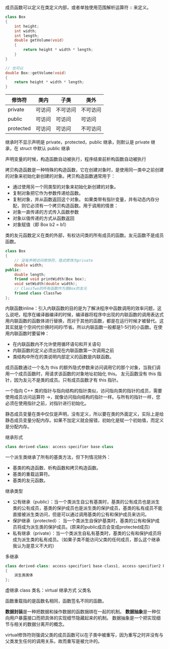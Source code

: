 成员函数可以定义在类定义内部，或者单独使用范围解析运算符 :: 来定义。
```c++
class Box
{
    int height;
    int width;
    int length;
    double getVolume(void)
    {
        return height * width * length;
    }
}

// 也可以
double Box::getVolume(void)
{
    return height * width * length;
}
```
修饰符  | 类内  | 子类 | 类外
--|---|--|--
 private | 可访问 | 不可访问  | 不可访问
 public |  可访问 | 可访问 |可访问
protected  | 可访问  | 可访问 |  不可访问

继承时不显示声明是 private，protected，public 继承，则默认是 private 继承，在 struct 中默认 public 继承

声明变量的时候，构造函数自动被执行，程序结束前析构函数自动被执行

拷贝构造函数是一种特殊的构造函数，它在创建对象时，是使用同一类中之前创建的对象来初始化新创建的对象。拷贝构造函数通常用于：
- 通过使用另一个同类型的对象来初始化新创建的对象。
- 复制对象把它作为参数传递给函数。
- 复制对象，并从函数返回这个对象。
如果类带有指针变量，并有动态内存分配，则它必须有一个拷贝构造函数。用于调用的情景：
- 对象一直传递的方式传入函数参数
- 对象以值传递的方式从函数返回
- 对象赋值（即 Box b2 = b1）

类的友元函数定义在类的外部，有权访问类的所有成员的函数。友元函数不是成员函数。
```c++
class Box
{
    // 没有声明访问修饰符，隐式修饰为private
    double width;
public:
    double length;
    friend void printWidth(Box box);
    void setWidth(double width);
    // ClassTwo的所有函数作为类Box的友元
    friend class ClassTwo
};
```

内联函数inline：引入内联函数的目的是为了解决程序中函数调用的效率问题，这么说吧，程序在编译器编译的时候，编译器将程序中出现的内联函数的调用表达式用内联函数的函数体进行替换，而对于其他的函数，都是在运行时候才被替代。这其实就是个空间代价换时间的i节省。所以内联函数一般都是1-5行的小函数。在使用内联函数时要留神：
- 在内联函数内不允许使用循环语句和开关语句
- 内联函数的定义必须出现在内联函数第一次调用之前
- 类结构中所在的类说明内部定义的函数是内联函数。

成员函数通过一个名为 this 的额外隐式参数来访问调用它的那个对象，当我们调用一个成员函数时，用请求该函数的对象地址初始化 this。
友元函数没有 this 指针，因为友元不是类的成员。只有成员函数才有 this 指针。

一个指向 C++ 类的指针与指向结构的指针类似，访问指向类的指针的成员，需要使用成员访问运算符 ->，就像访问指向结构的指针一样。与所有的指针一样，您必须在使用指针之前，对指针进行初始化。

静态成员变量在类中仅仅是声明，没有定义，所以要在类的外面定义，实际上是给静态成员变量分配内存。如果不加定义就会报错，初始化是赋一个初始值，而定义是分配内存。

继承形式
```c++
class derived-class: access-specifier base-class
```

一个派生类继承了所有的基类方法，但下列情况除外：
- 基类的构造函数、析构函数和拷贝构造函数。
- 基类的重载运算符。
- 基类的友元函数。

继承类型
- 公有继承（public）：当一个类派生自公有基类时，基类的公有成员也是派生类的公有成员，基类的保护成员也是派生类的保护成员，基类的私有成员不能直接被派生类访问，但是可以通过调用基类的公有和保护成员来访问。
- 保护继承（protected）： 当一个类派生自保护基类时，基类的公有和保护成员将成为派生类的保护成员。(原来的public成员会变成protected成员)
- 私有继承（private）：当一个类派生自私有基类时，基类的公有和保护成员将成为派生类的私有成员。（如果子类不能访问父类的任何成员，那么这个继承我认为是意义不大的）

多继承
```c++
class derived-class: access-specifier1 base-class1, access-specifier2 base-class2,...
{
    派生类类体
};
```
虚继承
class 类名：virtual 继承方式 父类名

函数重载指的是函数名相同，函数签名不同的函数。

**数据封装**是一种把数据和操作数据的函数捆绑在一起的机制。
**数据抽象**是一种仅向用户暴露接口而把具体的实现细节隐藏起来的机制。
数据抽象是一个把实现细节与相关的数据分离开的概念。

virtual修饰符则强调父类的成员函数可以在子类中被重写，因为重写之时并没有与父类发生任何的调用关系，故而重写是被允许的。
